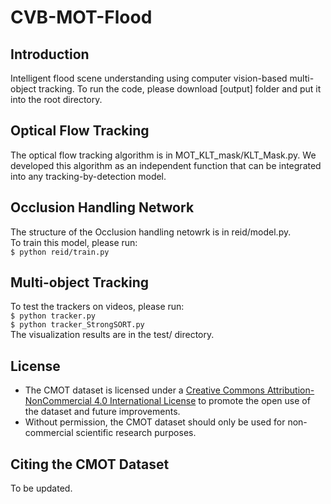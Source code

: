 # CVB-MOT-Flood
## Introduction
Intelligent flood scene understanding using computer vision-based multi-object tracking. To run the code, please download [output] folder and put it into the root directory.    

## Optical Flow Tracking
The optical flow tracking algorithm is in MOT_KLT_mask/KLT_Mask.py. We developed this algorithm as an independent function that can be integrated into any tracking-by-detection model.

## Occlusion Handling Network
The structure of the Occlusion handling netowrk is in reid/model.py.  
To train this model, please run:  
  `$ python reid/train.py`  

## Multi-object Tracking
To test the trackers on videos, please run:  
  `$ python tracker.py`  
  `$ python tracker_StrongSORT.py`  
The visualization results are in the test/ directory.

## License
* The CMOT dataset is licensed under a [Creative Commons Attribution-NonCommercial 4.0 International License](http://creativecommons.org/licenses/by-nc/4.0/) to promote the open use of the dataset and future improvements.
* Without permission, the CMOT dataset should only be used for non-commercial scientific research purposes.  

## Citing the CMOT Dataset
To be updated.
